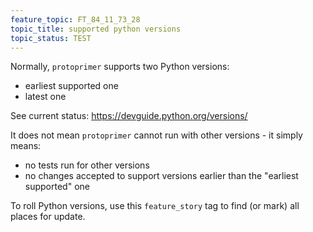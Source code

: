 ```yaml
---
feature_topic: FT_84_11_73_28
topic_title: supported python versions
topic_status: TEST
---
```


Normally, `protoprimer` supports two Python versions:
*   earliest supported one
*   latest one

See current status:
https://devguide.python.org/versions/

It does not mean `protoprimer` cannot run with other versions - it simply means:
*   no tests run for other versions
*   no changes accepted to support versions earlier than the "earliest supported" one

To roll Python versions, use this `feature_story` tag to find (or mark) all places for update.
